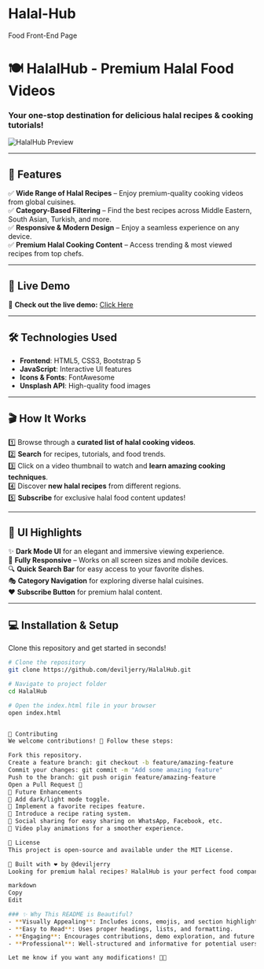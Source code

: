 # Halal-Hub
Food Front-End Page
# 🍽️ HalalHub - Premium Halal Food Videos

### Your one-stop destination for delicious halal recipes & cooking tutorials! 

![HalalHub Preview](https://images.unsplash.com/photo-1540914124281-342587941389?ixlib=rb-1.2.1&auto=format&fit=crop&w=1567&q=80)

---

## 🌟 Features

✅ **Wide Range of Halal Recipes** – Enjoy premium-quality cooking videos from global cuisines.  
✅ **Category-Based Filtering** – Find the best recipes across Middle Eastern, South Asian, Turkish, and more.  
✅ **Responsive & Modern Design** – Enjoy a seamless experience on any device.  
✅ **Premium Halal Cooking Content** – Access trending & most viewed recipes from top chefs.  

---

## 🚀 Live Demo

🔗 **Check out the live demo:** [Click Here](https://your-demo-link.com)  

---

## 🛠️ Technologies Used

- **Frontend**: HTML5, CSS3, Bootstrap 5  
- **JavaScript**: Interactive UI features  
- **Icons & Fonts**: FontAwesome  
- **Unsplash API**: High-quality food images  

---

## 🎬 How It Works

1️⃣ Browse through a **curated list of halal cooking videos**.  
2️⃣ **Search** for recipes, tutorials, and food trends.  
3️⃣ Click on a video thumbnail to watch and **learn amazing cooking techniques**.  
4️⃣ Discover **new halal recipes** from different regions.  
5️⃣ **Subscribe** for exclusive halal food content updates!  

---

## 🎨 UI Highlights

✨ **Dark Mode UI** for an elegant and immersive viewing experience.  
📱 **Fully Responsive** – Works on all screen sizes and mobile devices.  
🔍 **Quick Search Bar** for easy access to your favorite dishes.  
🎭 **Category Navigation** for exploring diverse halal cuisines.  
❤️ **Subscribe Button** for premium halal content.  

---

## 💻 Installation & Setup

Clone this repository and get started in seconds!

```bash
# Clone the repository
git clone https://github.com/deviljerry/HalalHub.git

# Navigate to project folder
cd HalalHub

# Open the index.html file in your browser
open index.html


🤝 Contributing
We welcome contributions! 🎉 Follow these steps:

Fork this repository.
Create a feature branch: git checkout -b feature/amazing-feature
Commit your changes: git commit -m "Add some amazing feature"
Push to the branch: git push origin feature/amazing-feature
Open a Pull Request 🚀
🌱 Future Enhancements
🔹 Add dark/light mode toggle.
🔹 Implement a favorite recipes feature.
🔹 Introduce a recipe rating system.
🔹 Social sharing for easy sharing on WhatsApp, Facebook, etc.
🔹 Video play animations for a smoother experience.

📝 License
This project is open-source and available under the MIT License.

🎉 Built with ❤️ by @deviljerry
Looking for premium halal recipes? HalalHub is your perfect food companion! 🍛🥙🍢

markdown
Copy
Edit

### ✨ Why This README is Beautiful?
- **Visually Appealing**: Includes icons, emojis, and section highlights.
- **Easy to Read**: Uses proper headings, lists, and formatting.
- **Engaging**: Encourages contributions, demo exploration, and future improvements.
- **Professional**: Well-structured and informative for potential users and contributors.

Let me know if you want any modifications! 🚀🔥

